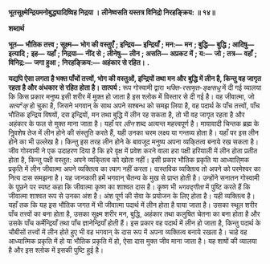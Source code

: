 **भूतसूक्ष्मेन्द्रियमनोबुद्ध्यादिष्विह निद्रया ।** **लीनेष्वसति यस्तत्र विनिद्रो निरहङ्क्रिय: ॥ १४॥** 

**शब्दार्थ** 

**भूत—** **भौतिक तत्त्व** **; सूक्ष्म—** **भोग की वस्तुएँ** **; इन्द्रिय—** **इन्द्रियाँ** **; मन:—** **मन** **; बुद्धि—** **बुद्धि** **; आदिषु—** **इत्यादि** **;** **इह—** **यहाँ** **; निद्रया—** **नींद से** **; लीनेषु—** **लीन** **; असति—** **अप्रकट में** **; य:—** **जो** **; तत्र—** **वहाँ** **; विनिद्र:—** **जगा हुआ** **;** **निरहङ्क्रिय:—** **अहंकार से रहित।** **.** 

**यद्यपि ऐसा लगता है भक्त पाँचों तत्त्वों, भोग की वस्तुओं, इन्द्रियों तथा मन और** **बुद्धि में लीन है, किन्तु वह जागृत रहता है और अंधकार से रहित होता है।** **तात्पर्य :** रूप गोस्वामी द्वारा *भक्ति-रसामृत-ङ्क्षसधु* में दी गई व्यालया कि किस प्रकार मनुष्य इसी शरीर में मुक्त हो जाता है इस श्लोक में विस्तार से दी गई है। वह जीवात्मा, जो *सत्य²क्* हो चुका है, जिसने भगवान् के साथ अपने सश्बन्ध को समझ लिया है, वह पदार्थ के पाँच तत्त्वों, पाँच भौतिक इन्द्रिय विषयों, दस इन्द्रियों, मन तथा बुद्धि में लीन रह सकता है, तो भी वह जागृत रहता है और अहंकार के फल से मुक्त माना जाता है। यहाँ पर *लीन* शब्द अत्यन्त महत्त्वपूर्ण है। मायावादी चिन्तक ब्रह्म के निॢवशेष तेज में लीन होने की संस्तुति करते हैं, यही उनका चरम लक्ष्य या गन्तव्य होता है। यहाँ पर इस लीन होने का भी उल्लेख है। किन्तु इस तरह लीन होने के बावजूद मनुष्य अपना व्यकि्तत्व बनाये रख सकता है। जीव गोस्वामी ने एक उदाहरण दिया है कि हरे वृक्ष में प्रवेश करने वाला हरा पक्षी हरियाली में लीन होता प्रतीत होता है, किन्तु पक्षी वस्तुत: अपने व्यकि्तत्व को खोता नहीं। इसी प्रकार भौतिक प्रकृति या आध्याति्मक प्रकृति में लीन जीवात्मा अपने व्यक्तित्व का त्याग नहीं करता। वास्तविक व्यक्तित्व तो अपने को परमेश्वर का नित्य दास समझना है। यह जानकारी हमें भगवान् चैतन्य के मुख से प्राप्त होती है। उन्होंने सनातन गोस्वामी के पूछने पर स्पष्ट कहा कि जीवात्मा कृष्ण का शाश्वत दास है। कृष्ण भी *भगवद्गीता* में पुष्टि करते हैं कि जीवात्मा शाश्वत रूप से उनका अंश है। अंश पूर्ण की सेवा के प्रयोजन के लिए होता है। यही व्यक्तित्व है। यहाँ तक कि यह इस भौतिक जगत में भी जीवात्मा पदार्थ में लीन होता है पाया जाता है। उसका स्थूल शरीर पाँच तत्त्वों का बना होता है, उसका सूक्ष्म शरीर मन, बुद्धि, अहंकार तथा कलुषित चेतना का बना होता है और उसके पाँच कर्मेन्द्रियाँ तथा पाँच ज्ञानेन्द्रियाँ होती हैं। इस प्रकार वह पदार्थ में लीन हो जाता है, किन्तु पदार्थ के चौबीसों तत्त्वों में लीन होते हुए भी वह भगवान् के दास रूप में अपना व्यक्तित्व बनाये रखता है। चाहे वह आध्यात्मिक प्रकृति में हो या भौतिक प्रकृति में हो, ऐसा दास मुक्त जीव माना जाता है। यह शाषों की व्यालया है और इस श्लोक में इसकी पुष्टि हुई है।  